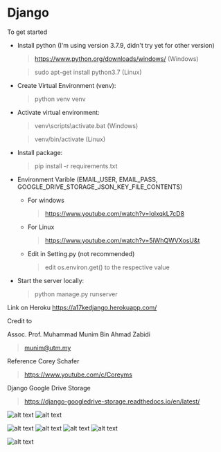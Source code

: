 # Django

To get started
* Install python (I'm using version 3.7.9, didn't try yet for other version)
    >https://www.python.org/downloads/windows/ (Windows)
    
    >sudo apt-get install python3.7  (Linux)
* Create Virtual Environment (venv):
    >python venv venv
* Activate virtual environment:
    >venv\scripts\activate.bat (Windows) 
    
    >venv/bin/activate (Linux)
* Install package:
    >pip install -r requirements.txt
* Environment Varible (EMAIL_USER, EMAIL_PASS, GOOGLE_DRIVE_STORAGE_JSON_KEY_FILE_CONTENTS)
    * For windows
      >https://www.youtube.com/watch?v=IolxqkL7cD8
    * For Linux 
      >https://www.youtube.com/watch?v=5iWhQWVXosU&t
    * Edit in Setting.py (not recommended)
      >edit os.environ.get() to the respective value
* Start the server locally:
    >python manage.py runserver

Link on Heroku
https://a17kedjango.herokuapp.com/

Credit to

Assoc. Prof. Muhammad Munim Bin Ahmad Zabidi
>munim@utm.my

Reference
Corey Schafer 
>https://www.youtube.com/c/Coreyms

Django Google Drive Storage
>https://django-googledrive-storage.readthedocs.io/en/latest/

![alt text](https://github.com/tanwailiang97/server_py/blob/master/WhatsApp%20Image%202021-02-24%20at%2022.32.09.jpeg)
![alt text](https://github.com/tanwailiang97/server_py/blob/master/Screenshot%202021-02-26%20160537.png)

![alt text](https://github.com/tanwailiang97/server_py/blob/master/Sequence%20diagram%201.jpeg)
![alt text](https://github.com/tanwailiang97/server_py/blob/master/Sequence%20diagram%202.jpeg)
![alt text](https://github.com/tanwailiang97/server_py/blob/master/Sequence%20diagram%203.jpeg)
![alt text](https://github.com/tanwailiang97/server_py/blob/master/Sequence%20diagram%204.jpeg)

![alt text](https://github.com/tanwailiang97/server_py/blob/master/Use%20case.jpeg)

